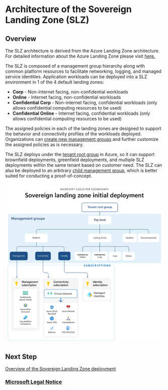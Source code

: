 # Architecture of the Sovereign Landing Zone (SLZ)

## Overview

The SLZ architecture is derived from the Azure Landing Zone architecture. For detailed information about the Azure Landing Zone please visit [here.](https://learn.microsoft.com/azure/cloud-adoption-framework/ready/landing-zone/)

The SLZ is composed of a management group hierarchy along with common platform resources to facilitate networking, logging, and managed service identities. Application workloads can be deployed into a SLZ environment in 1 of the 4 default landing zones:

- **Corp** - Non-internet facing, non-confidential workloads
- **Online** - Internet facing, non-confidential workloads
- **Confidential Corp** - Non-internet facing, confidential workloads (only allows confidential computing resources to be used)
- **Confidential Online** - Internet facing, confidential workloads (only allows confidential computing resources to be used)

The assigned policies in each of the landing zones are designed to support the behavior and connectivity profiles of the workloads deployed. Organizations can [create new management groups](scenarios/Expanding-SLZ-ManagementGroups.md) and further customize the assigned policies as is necessary.

The SLZ deploys under the [tenant root group](https://learn.microsoft.com/azure/governance/management-groups/overview#root-management-group-for-each-directory) in Azure, so it can support brownfield deployments, greenfield deployments, and multiple SLZ deployments within the same tenant based on customer need. The SLZ can also be deployed to an arbitrary [child management group](scenarios/Piloting-SLZ.md), which is better suited for conducting a proof-of-concept.

![SLZ Initial Architecture Diagram](images/slz-initial-architecture.png)

## Next Step

[Overview of the Sovereign Landing Zone deployment](03-Deployment-Overview.md)

### [Microsoft Legal Notice](./NOTICE.md)
